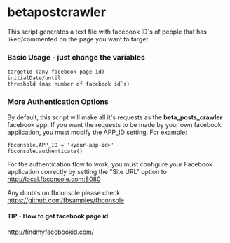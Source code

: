 # betapostcrawler

This script generates a text file with facebook ID`s of people that has liked/commented on the page you want to target.

### Basic Usage - just change the variables ###

    targetId (any facebook page id)
    initialDate/until
    threshold (max number of facebook id`s)

### More Authentication Options ###

By default, this script will make all it's requests as the <b>beta_posts_crawler</b> facebook app.
If you want the requests to be made by your own facebook application, you must
modify the APP_ID setting.  For example:

    fbconsole.APP_ID = '<your-app-id>'
    fbconsole.authenticate()

For the authentication flow to work, you must configure your Facebook
application correctly by setting the "Site URL" option to http://local.fbconsole.com:8080

Any doubts on fbconsole please check https://github.com/fbsamples/fbconsole

#### TIP - How to get facebook page id ####

http://findmyfacebookid.com/
